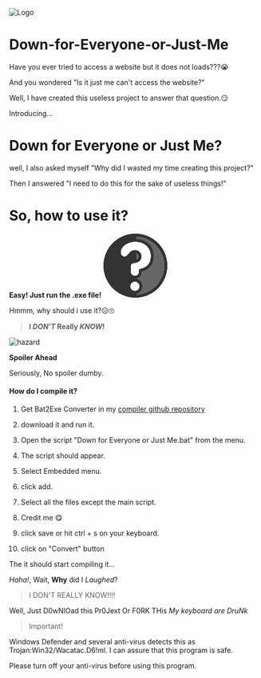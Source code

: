 ![Logo](https://github.com/TheGamerz29/Down-for-Everyone-or-Just-Me/blob/gh-pages/raw/DFJM.ico)
# Down-for-Everyone-or-Just-Me
Have you ever tried to access a website but it does not loads???😭

And you wondered "Is it just me can't access the website?"

Well, I have created this useless project to answer that question.😏

Introducing...

# Down for Everyone or Just Me?
well, I also asked myself "Why did I wasted my time creating this project?"

Then I answered "I need to do this for the sake of useless things!"

# So, how to use it?
**Easy! Just run the .exe file!**
![Question](https://github.com/TheGamerz29/Down-for-Everyone-or-Just-Me/blob/gh-pages/raw/newnorm.png)

Hmmm, why should i use it?😑🙄

>**I _DON'T_ Really _KNOW_!**

![hazard](https://github.com/ytisf/theZoo/raw/gh-pages/MalDB-Logo-Thumb.png)

**Spoiler Ahead**

Seriously, No spoiler dumby.
#### How do I compile it?
1. Get Bat2Exe Converter in my [compiler github repository](https://github.com/TheGamerz29/Compiler)

2. download it and run it.

3. Open the script "Down for Everyone or Just Me.bat" from the menu.

4. The script should appear.

5. Select Embedded menu.

6. click add.

7. Select all the files except the main script.

8. Credit me 😋

9. click save or hit ctrl + s on your keyboard.

10. click on "Convert" button

The it should start compiling it...

*Haha!*, Wait, **Why** did I *Laughed*?

> I DON'T REALLY KNOW!!!!

Well, Just D0wNlOad this Pr0Jext Or F0RK THis *My keyboard are DruNk*

>Important!

Windows Defender and several anti-virus detects this as Trojan:Win32/Wacatac.D6!ml. I can assure that this program is safe.

Please turn off your anti-virus before using this program.
